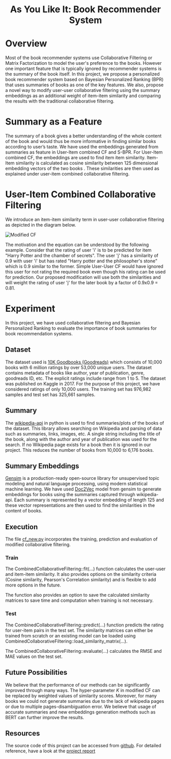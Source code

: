 <center> <h1>As You Like It: Book Recommender System</h1> </center>

# Overview
Most of the book recommender systems use Collaborative Filtering or Matrix Factorization to model the user's preference to the books. However one important feature that is typically ignored by recommender systems is the summary of the book itself. In this project, we propose a personalized book recommender system based on Bayesian Personalized Ranking (BPR) that uses summaries of books as one of the key features. We also, propose a novel way to modify user-user collaborative filtering using the summary embeddings as an additional weight of item-item similarity and comparing the results with the traditional collaborative filtering.

# Summary as a Feature
The summary of a book gives a better understanding of the whole content of the book and would thus be more informative in finding similar books according to user’s taste. We have used the embeddings generated from summaries as feature in User-Item combined CF and S-BPR. For User-Item combined CF, the embeddings are used to find item item similarity. Item-Item similarity is calculated as cosine similarity between 125 dimensional embedding vectors of the two books . These similarities are then used as explained under user-item combined collaborative filtering.

# User-Item Combined Collaborative Filtering
We introduce an item-item similarity term in user-user collaborative filtering as depicted in the diagram below.

![Modified CF](https://drive.google.com/uc?export=view&id=1DmQUYqy8dPd-5Z4VAyNW0tdyjLfKwvsr)

The motivation and the equation can be understood by the following example. Consider that the rating of user 'i' is to be predicted for item "Harry Potter and the chamber of secrets". The user 'j' has a similarity of 0.9 with user 'i' but has rated "Harry potter and the philosopher's stone" which is 0.9 similar to the former. Simple User-User CF would have ignored this user for not rating the required book even though his rating can be used for prediction. Our proposed modification will use both the similarities and will weight the rating of user 'j' for the later book by a factor of 0.9x0.9 = 0.81.

# Experiment
In this project, we have used collaborative filtering and Bayesian Personalized Ranking to evaluate the importance of book summaries for book recommendation systems.

## Dataset
The dataset used is [10K Goodbooks (Goodreads)](http://fastml.com/goodbooks-10k-a-new-dataset-for-book-recommendations/) which consists of 10,000 books with 6 million ratings by over 53,000 unique users. The dataset contains metadata of books like author, year of publication, genre, goodreads ID, etc. The explicit ratings include range from 1 to 5. The dataset was published on Kaggle in 2017. For the purpose of this project, we have considered ratings of only 10,000 users. The training set has 976,982 samples and test set has 325,661 samples.

## Summary
The [wikipedia-api](https://pypi.org/project/wikipedia/) in python is used to find summaries/plots of the books of the dataset. This library allows searching on Wikipedia and parsing of data such as summaries, links, images, etc. A single string including the title of the book, along with the author and year of publication was used for the search. If no Wikipedia page exists for a book then it is ignored in our project. This reduces the number of books from 10,000 to 6,176 books.

## Summary Embeddings
[Gensim](https://radimrehurek.com/gensim/) is a production-ready open-source library for unsupervised topic modeling and natural language processing, using modern statistical machine learning. We have used [Doc2Vec](https://radimrehurek.com/gensim/models/doc2vec.html) model from gensim to generate embeddings for books using the summaries captured through wikipedia-api. Each summary is represented by a vector embedding of length 125 and these vector representations are then used to find the similarities in the content of books.

## Execution
The file [cf_new.py](https://github.com/prakharmohan007/as-you-like-it/blob/master/cf_new.py) incorporates the training, prediction and evaluation of modified collaborative filtering.

### Train
The CombinedCollaborativeFiltering::fit(...) function calculates the user-user and item-item similarity. It also provides options on the similarity criteria (Cosine similarity, Pearson's Correlation similarity) and is flexible to add more options in the future.

The function also provides an option to save the calculated similarity matrices to save time and computation when training is not necessary.
### Test
The CombinedCollaborativeFiltering::predict(...) function predicts the rating for user-item pairs in the test set. The similarity matrices can either be trained from scratch or an existing model can be loaded using CombinedCollaborativeFiltering::load_similarity_matrix(...).

The CombinedCollaborativeFiltering::evaluate(...) calculates the RMSE and MAE values on the test set.

## Future Possibilities
We believe that the performance of our methods can be significantly improved through many ways. The hyper-parameter $K$ in modified CF can be replaced by weighted values of similarity scores. Moreover, for many books we could not generate summaries due to the lack of wikipedia pages or due to multiple pages-disambiguation error. We believe that usage of accurate summaries and new embeddings generation methods such as BERT can further improve the results.

## Resources
The source code of this project can be accessed from [github](https://github.com/prakharmohan007/as-you-like-it). For detailed reference, have a look at the [project report](https://drive.google.com/file/d/1PJ0ahwNWjEVqoxVPqT9KMWaLqyXrppP7/view?usp=sharing)

